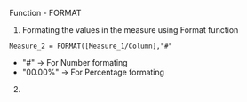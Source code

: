Function - FORMAT
1. Formating the values in the measure using Format function

```plaintext
Measure_2 = FORMAT([Measure_1/Column],"#"
```
* "#" -> For Number formating
* "00.00%" -> For Percentage formating

2. 
